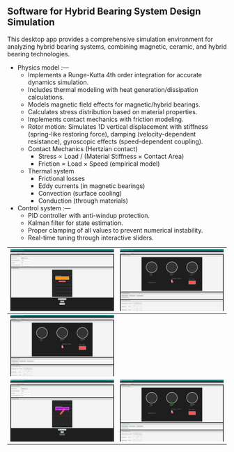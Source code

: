 ## Software for Hybrid Bearing System Design Simulation
This desktop app provides a comprehensive simulation environment for analyzing hybrid bearing systems, combining magnetic, ceramic, and hybrid bearing technologies.

* Physics model :—
  * Implements a Runge-Kutta 4th order integration for accurate dynamics simulation.
  * Includes thermal modeling with heat generation/dissipation calculations.
  * Models magnetic field effects for magnetic/hybrid bearings.
  * Calculates stress distribution based on material properties.
  * Implements contact mechanics with friction modeling.
  * Rotor motion: Simulates 1D vertical displacement with stiffness (spring-like restoring force), damping (velocity-dependent resistance), gyroscopic effects (speed-dependent coupling).
  * Contact Mechanics (Hertzian contact)
    * Stress ∝ Load / (Material Stiffness × Contact Area)
    * Friction ∝ Load × Speed (empirical model)
  * Thermal system
    * Frictional losses
    * Eddy currents (in magnetic bearings)
    * Convection (surface cooling)
    * Conduction (through materials)
* Control system :—
  * PID controller with anti-windup protection.
  * Kalman filter for state estimation.
  * Proper clamping of all values to prevent numerical instability.
  * Real-time tuning through interactive sliders.
 
| ![](https://github.com/KMORaza/Hybrid_Bearing_System_Design_Simulation_Software/blob/main/src/main/screenshots/001.png) | ![](https://github.com/KMORaza/Hybrid_Bearing_System_Design_Simulation_Software/blob/main/src/main/screenshots/002.png) |
|-------------------------------------------------------------------------------------------------------------------------|-------------------------------------------------------------------------------------------------------------------------|
| ![](https://github.com/KMORaza/Hybrid_Bearing_System_Design_Simulation_Software/blob/main/src/main/screenshots/003.png) |  |
| ![](https://github.com/KMORaza/Hybrid_Bearing_System_Design_Simulation_Software/blob/main/src/main/screenshots/005.png) | ![](https://github.com/KMORaza/Hybrid_Bearing_System_Design_Simulation_Software/blob/main/src/main/screenshots/006.png) |
